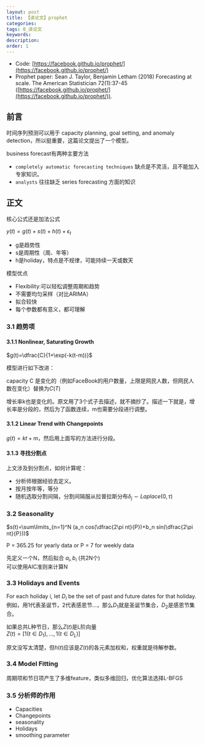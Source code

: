 ```yaml
---
layout: post
title: 【读论文】prophet
categories:
tags: 0_读论文
keywords:
description:
order: 1
---
```


- Code: [https://facebook.github.io/prophet/](https://facebook.github.io/prophet/)
- Prophet paper: Sean J. Taylor, Benjamin Letham (2018) Forecasting at scale. The American Statistician 72(1):37-45 ([https://facebook.github.io/prophet/](https://facebook.github.io/prophet/)).

## 前言
时间序列预测可以用于 capacity planning, goal setting, and anomaly detection，所以挺重要，这篇论文提出了一个模型。

business forecast有两种主要方法
- `completely automatic forecasting techniques` 缺点是不灵活，且不能加入专家知识。
- `analysts` 往往缺乏 series forecasting 方面的知识

## 正文

核心公式还是加法公式

$y(t)=g(t)+s(t)+h(t)+\epsilon_t$
- g是趋势性
- s是周期性（周、年等）
- h是holiday，特点是不规律，可能持续一天或数天

模型优点
- Flexibility:可以轻松调整周期和趋势
- 不需要均匀采样（对比ARIMA）
- 拟合较快
- 每个参数都有意义，都可理解

### 3.1 趋势项
#### 3.1.1 Nonlinear, Saturating Growth

$g(t)=\dfrac{C}{1+\exp(-k(t-m))}$

模型进行如下改进：

capacity C 是变化的（例如FaceBook的用户数量，上限是网民人数，但网民人数在变化）替换为$C(T)$

增长率k也是变化的。原文用了3个式子去描述，就不摘抄了。描述一下就是，增长率是分段的，然后为了函数连续，m也需要分段进行调整。

#### 3.1.2 Linear Trend with Changepoints

$g(t)=kt+m$，然后用上面写的方法进行分段。

#### 3.1.3 寻找分割点
上文涉及到分割点，如何计算呢：
- 分析师根据经验去定义。
- 按月按年等，等分
- 随机选取分割间隔，分割间隔服从拉普拉斯分布$\delta_j\sim Laplace(0,\tau)$

### 3.2 Seasonality

$s(t)=\sum\limits_{n=1}^N (a_n cos(\dfrac{2\pi nt}{P})+b_n sin(\dfrac{2\pi nt}{P}))$  

P = 365.25 for yearly data or P = 7 for weekly data

先定义一个N，然后拟合 $a_i,b_i$ (共2N个)  
可以使用AIC准则来计算N

### 3.3 Holidays and Events

For each holiday i, let $D_i$ be the set of past and future dates for that holiday. 例如，用1代表圣诞节，2代表感恩节...，那么$D_1$就是圣诞节集合，$D_2$是感恩节集合。  

如果总共L种节日，那么$Z(t)$是L阶向量  
$Z(t)=[1(t\in D_1),...,1(t\in D_L)]$  

原文没写太清楚，但$h(t)$应该是$Z(t)$的各元素加权和，权重就是待解参数。

### 3.4 Model Fitting
周期项和节日项产生了多维feature，类似多维回归，优化算法选择L-BFGS

### 3.5 分析师的作用
- Capacities
- Changepoints
- seasonality
- Holidays
- smoothing parameter
